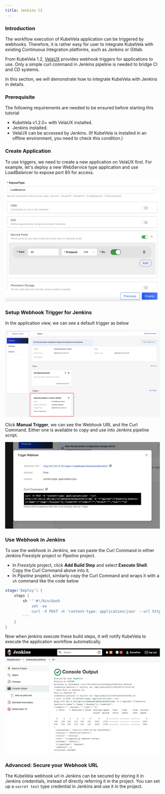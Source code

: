 ```yaml
---
title: Jenkins CI
---
```


### Introduction

The workflow execution of KubeVela application can be triggered by webhooks. Therefore, it is rather easy for user to integrate KubeVela with existing Continuous Integration platforms, such as Jenkins or Gitlab.

From KubeVela 1.2, [VelaUX](../install.mdx#2-install-velaux) provides webhook triggers for applications to use. Only a simple curl command in Jenkins pipeline is needed to bridge CI and CD systems.

In this section, we will demonstrate how to integrate KubeVela with Jenkins in details.

### Prerequisite

The following requirements are needed to be ensured before starting this tutorial
- KubeVela v1.2.0+ with VelaUX installed.
- Jenkins installed.
- VelaUX can be accessed by Jenkins. (If KubeVela is installed in an offline environment, you need to check this condition.)

### Create Application

To use triggers, we need to create a new application on VelaUX first. For example, let's deploy a new WebService type application and use LoadBalancer to expose port 80 for access.

![alt](../resources/acr-trigger-newapp.png)

### Setup Webhook Trigger for Jenkins

In the application view, we can see a default trigger as below

![alt](../resources/app-trigger.jpg)

Click **Manual Trigger**, we can see the Webhook URL and the Curl Command. Either one is available to copy and use into Jenkins pipeline script.

![alt](../resources/app-trigger-webhook.jpg)

### Use Webhook in Jenkins

To use the webhook in Jenkins, we can paste the Curl Command in either Jenkins *Freestyle* project or *Pipeline* project.
- In *Freestyle* project, click **Add Build Step** and select **Execute Shell**. Copy the Curl Command above into it.
- In *Pipeline* projetct, similarly copy the Curl Command and wraps it with a `sh` command like the code below
```groovy
stage('Deploy') {
    steps {
        sh '''#!/bin/bash
            set -ex
            curl -X POST -H 'content-type: application/json' --url http://47.251.6.101/api/v1/webhook/mbn6wckzh5lul3m2 -d '{"upgrade":{"kubevela-jenkins-ci-demo":{"image":"busybox"}},"codeInfo":{"commit":"","branch":"","user":""}}'
        '''
    }
}
```
Now when jenkins execute these build steps, it will notify KubeVela to execute the application workflow automatically.

![alt](../resources/jenkins-run.jpg)

### Advanced: Secure your Webhook URL

The KubeVela webhook url in Jenkins can be secured by storing it in Jenkins credentials, instead of directly referring it in the project. You can set up a `secret text` type credential in Jenkins and use it in the project.
